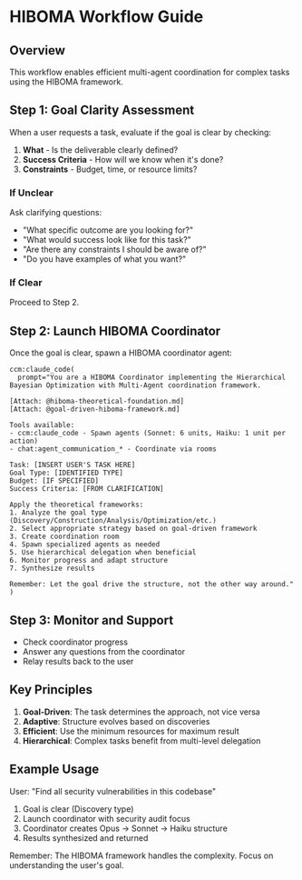 # HIBOMA Workflow Guide

## Overview
This workflow enables efficient multi-agent coordination for complex tasks using the HIBOMA framework.

## Step 1: Goal Clarity Assessment

When a user requests a task, evaluate if the goal is clear by checking:

1. **What** - Is the deliverable clearly defined?
2. **Success Criteria** - How will we know when it's done?
3. **Constraints** - Budget, time, or resource limits?

### If Unclear
Ask clarifying questions:
- "What specific outcome are you looking for?"
- "What would success look like for this task?"
- "Are there any constraints I should be aware of?"
- "Do you have examples of what you want?"

### If Clear
Proceed to Step 2.

## Step 2: Launch HIBOMA Coordinator

Once the goal is clear, spawn a HIBOMA coordinator agent:

```
ccm:claude_code(
  prompt="You are a HIBOMA Coordinator implementing the Hierarchical Bayesian Optimization with Multi-Agent coordination framework.

[Attach: @hiboma-theoretical-foundation.md]
[Attach: @goal-driven-hiboma-framework.md]

Tools available:
- ccm:claude_code - Spawn agents (Sonnet: 6 units, Haiku: 1 unit per action)
- chat:agent_communication_* - Coordinate via rooms

Task: [INSERT USER'S TASK HERE]
Goal Type: [IDENTIFIED TYPE]
Budget: [IF SPECIFIED]
Success Criteria: [FROM CLARIFICATION]

Apply the theoretical frameworks:
1. Analyze the goal type (Discovery/Construction/Analysis/Optimization/etc.)
2. Select appropriate strategy based on goal-driven framework
3. Create coordination room
4. Spawn specialized agents as needed
5. Use hierarchical delegation when beneficial
6. Monitor progress and adapt structure
7. Synthesize results

Remember: Let the goal drive the structure, not the other way around."
)
```

## Step 3: Monitor and Support

- Check coordinator progress
- Answer any questions from the coordinator
- Relay results back to the user

## Key Principles

1. **Goal-Driven**: The task determines the approach, not vice versa
2. **Adaptive**: Structure evolves based on discoveries
3. **Efficient**: Use the minimum resources for maximum result
4. **Hierarchical**: Complex tasks benefit from multi-level delegation

## Example Usage

User: "Find all security vulnerabilities in this codebase"
1. Goal is clear (Discovery type)
2. Launch coordinator with security audit focus
3. Coordinator creates Opus → Sonnet → Haiku structure
4. Results synthesized and returned

Remember: The HIBOMA framework handles the complexity. Focus on understanding the user's goal.